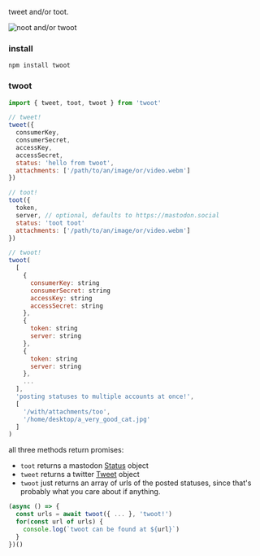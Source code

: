 tweet and/or toot.

![noot and/or twoot](https://i.imgur.com/uRv31NC.gif)

### install

```
npm install twoot
```


### twoot

```js
import { tweet, toot, twoot } from 'twoot'

// tweet!
tweet({
  consumerKey,
  consumerSecret,
  accessKey,
  accessSecret,
  status: 'hello from twoot',
  attachments: ['/path/to/an/image/or/video.webm']
})

// toot!
toot({
  token,
  server, // optional, defaults to https://mastodon.social
  status: 'toot toot'
  attachments: ['/path/to/an/image/or/video.webm']
})

// twoot!
twoot(
  [
    {
      consumerKey: string
      consumerSecret: string
      accessKey: string
      accessSecret: string
    },
    {
      token: string
      server: string
    },
    {
      token: string
      server: string
    },
    ...
  ],
  'posting statuses to multiple accounts at once!',
  [
    '/with/attachments/too',
    '/home/desktop/a_very_good_cat.jpg'
  ]
)
```

all three methods return promises:
- `toot` returns a mastodon [Status](https://github.com/lostfictions/documentation/blob/master/Using-the-API/API.md#status) object
- `tweet` returns a twitter [Tweet](https://developer.twitter.com/en/docs/tweets/data-dictionary/overview/tweet-object) object
- `twoot` just returns an array of urls of the posted statuses, since that's probably what you care about if anything.

```js
(async () => {
  const urls = await twoot({ ... }, 'twoot!')
  for(const url of urls) {
    console.log(`twoot can be found at ${url}`)
  }
})()
```
